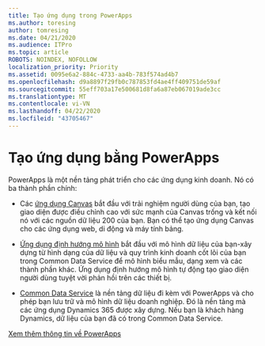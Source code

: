 ```yaml
---
title: Tạo ứng dụng trong PowerApps
ms.author: toresing
author: tomresing
ms.date: 04/21/2020
ms.audience: ITPro
ms.topic: article
ROBOTS: NOINDEX, NOFOLLOW
localization_priority: Priority
ms.assetid: 0095e6a2-884c-4733-aa4b-783f574ad4b7
ms.openlocfilehash: d9a8897f29fb0c787853fd4ae4ff409751de59af
ms.sourcegitcommit: 55eff703a17e500681d8fa6a87eb067019ade3cc
ms.translationtype: MT
ms.contentlocale: vi-VN
ms.lasthandoff: 04/22/2020
ms.locfileid: "43705467"
---
```

# <a name="create-apps-with-powerapps"></a>Tạo ứng dụng bằng PowerApps

PowerApps là một nền tảng phát triển cho các ứng dụng kinh doanh. Nó có ba thành phần chính: 
  
- Các [ứng dụng Canvas](https://go.microsoft.com/fwlink/?linkid=874495) bắt đầu với trải nghiệm người dùng của bạn, tạo giao diện được điều chỉnh cao với sức mạnh của Canvas trống và kết nối nó với các nguồn dữ liệu 200 của bạn. Bạn có thể tạo ứng dụng Canvas cho các ứng dụng web, di động và máy tính bảng. 
    
- [Ứng dụng định hướng mô hình](https://go.microsoft.com/fwlink/?linkid=874496) bắt đầu với mô hình dữ liệu của bạn-xây dựng từ hình dạng của dữ liệu và quy trình kinh doanh cốt lõi của bạn trong Common Data Service để mô hình biểu mẫu, dạng xem và các thành phần khác. Ứng dụng định hướng mô hình tự động tạo giao diện người dùng tuyệt vời phản hồi trên các thiết bị. 
    
- [Common Data Service](https://go.microsoft.com/fwlink/?linkid=874497) là nền tảng dữ liệu đi kèm với PowerApps và cho phép bạn lưu trữ và mô hình dữ liệu doanh nghiệp. Đó là nền tảng mà các ứng dụng Dynamics 365 được xây dựng. Nếu bạn là khách hàng Dynamics, dữ liệu của bạn đã có trong Common Data Service. 
    
[Xem thêm thông tin về PowerApps](https://go.microsoft.com/fwlink/?linkid=874498)
  


